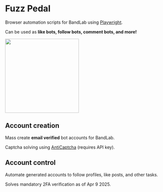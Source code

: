 # Fuzz Pedal
Browser automation scripts for BandLab using [Playwright](https://github.com/microsoft/playwright-python).

Can be used as **like bots, follow bots, comment bots, and more!**

<img src="https://i.imgur.com/ZoaIuB3.png" height="240">

## Account creation
Mass create **email verified** bot accounts for BandLab.

Captcha solving using [AntiCaptcha](https://anti-captcha.com/) (requires API key).

## Account control
Automate generated accounts to follow profiles, like posts, and other tasks.

Solves mandatory 2FA verification as of Apr 9 2025.

